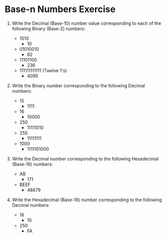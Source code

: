# Base-n Numbers Exercise
1. Write the Decimal (Base-10) number value corresponding to each of the following Binary (Base-2) numbers:
    * 1010
        - 10
    * 01010010
        - 82
    * 11101100
        - 236
    * 111111111111 (Twelve 1's)
        - 4095

2. Write the Binary number corresponding to the following Decimal numbers:
    * 15
        - 1111
    * 16
        - 10000
    * 250
        - 11111010
    * 255
        - 11111111
    * 1000
        - 1111101000

3. Write the Decimal number corresponding to the following Hexadecimal (Base-16) numbers:
    * AB
        - 171
    * BEEF
        - 48879

3. Write the Hexadecimal (Base-16) number corresponding to the following Decimal numbers:
    * 16
        - 10
    * 250
        - FA